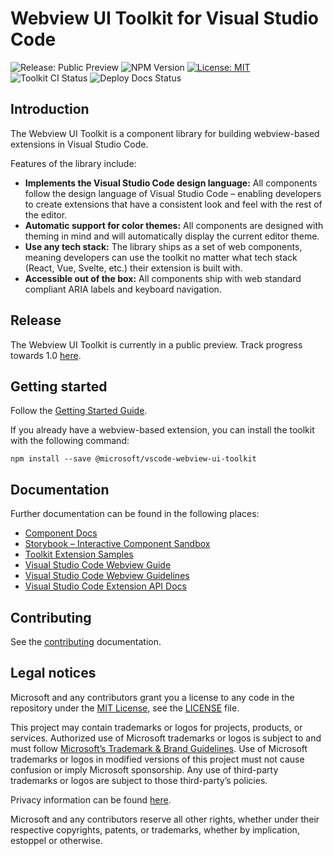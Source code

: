 # Webview UI Toolkit for Visual Studio Code

![Release: Public Preview](https://img.shields.io/badge/release-public%20preview-orange)
![NPM Version](https://img.shields.io/npm/v/@microsoft/vscode-webview-ui-toolkit?color=blue)
[![License: MIT](https://img.shields.io/badge/license-MIT-brightgreen)](./LICENSE)
![Toolkit CI Status](https://github.com/microsoft/vscode-webview-ui-toolkit/actions/workflows/ci.yml/badge.svg)
![Deploy Docs Status](https://github.com/microsoft/vscode-webview-ui-toolkit/actions/workflows/docs-cd.yml/badge.svg)

## Introduction

The Webview UI Toolkit is a component library for building webview-based extensions in Visual Studio Code.

Features of the library include:

-   **Implements the Visual Studio Code design language:** All components follow the design language of Visual Studio Code – enabling developers to create extensions that have a consistent look and feel with the rest of the editor.
-   **Automatic support for color themes:** All components are designed with theming in mind and will automatically display the current editor theme.
-   **Use any tech stack:** The library ships as a set of web components, meaning developers can use the toolkit no matter what tech stack (React, Vue, Svelte, etc.) their extension is built with.
-   **Accessible out of the box:** All components ship with web standard compliant ARIA labels and keyboard navigation.

## Release

The Webview UI Toolkit is currently in a public preview. Track progress towards 1.0 [here](https://github.com/microsoft/vscode-webview-ui-toolkit/issues?q=is%3Aopen+is%3Aissue+milestone%3Av1.0).

## Getting started

Follow the [Getting Started Guide](./docs/getting-started.md).

If you already have a webview-based extension, you can install the toolkit with the following command:

```
npm install --save @microsoft/vscode-webview-ui-toolkit
```

## Documentation

Further documentation can be found in the following places:

-   [Component Docs](./docs/components.md)
-   [Storybook – Interactive Component Sandbox](https://microsoft.github.io/vscode-webview-ui-toolkit/)
-   [Toolkit Extension Samples](https://github.com/microsoft/vscode-webview-ui-toolkit-samples)
-   [Visual Studio Code Webview Guide](https://code.visualstudio.com/api/extension-guides/webview)
-   [Visual Studio Code Webview Guidelines](https://code.visualstudio.com/api/references/extension-guidelines#webviews)
-   [Visual Studio Code Extension API Docs](https://code.visualstudio.com/api)

## Contributing

See the [contributing](./CONTRIBUTING.md) documentation.

## Legal notices

Microsoft and any contributors grant you a license to any code in the repository under the [MIT License](https://opensource.org/licenses/MIT), see the [LICENSE](LICENSE) file.

This project may contain trademarks or logos for projects, products, or services. Authorized use of Microsoft trademarks or logos is subject to and must follow [Microsoft’s Trademark & Brand Guidelines](https://www.microsoft.com/en-us/legal/intellectualproperty/trademarks). Use of Microsoft trademarks or logos in modified versions of this project must not cause confusion or imply Microsoft sponsorship. Any use of third-party trademarks or logos are subject to those third-party’s policies.

Privacy information can be found [here](https://privacy.microsoft.com/en-us/).

Microsoft and any contributors reserve all other rights, whether under their respective copyrights, patents, or trademarks, whether by implication, estoppel or otherwise.
